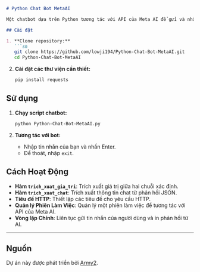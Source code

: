 
```markdown
# Python Chat Bot MetaAI

Một chatbot dựa trên Python tương tác với API của Meta AI để gửi và nhận tin nhắn.

## Cài đặt

1. **Clone repository:**
   ```sh
   git clone https://github.com/lowji194/Python-Chat-Bot-MetaAI.git
   cd Python-Chat-Bot-MetaAI
   ```

2. **Cài đặt các thư viện cần thiết:**
   ```sh
   pip install requests
   ```

## Sử dụng

1. **Chạy script chatbot:**
   ```sh
   python Python-Chat-Bot-MetaAI.py
   ```

2. **Tương tác với bot:**
   - Nhập tin nhắn của bạn và nhấn Enter.
   - Để thoát, nhập `exit`.

## Cách Hoạt Động

- **Hàm `trich_xuat_gia_tri`**: Trích xuất giá trị giữa hai chuỗi xác định.
- **Hàm `trich_xuat_chat`**: Trích xuất thông tin chat từ phản hồi JSON.
- **Tiêu đề HTTP**: Thiết lập các tiêu đề cho yêu cầu HTTP.
- **Quản lý Phiên Làm Việc**: Quản lý một phiên làm việc để tương tác với API của Meta AI.
- **Vòng lặp Chính**: Liên tục gửi tin nhắn của người dùng và in phản hồi từ AI.

---

## Nguồn

Dự án này được phát triển bởi [Army2](https://army2.net/python-api-tuong-tac-voi-meta-ai-qua-api-khong-can-dang-nhap.html).
```
